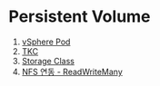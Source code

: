 ﻿# Persistent Volume

1. [vSphere Pod](1.md)
1. [TKC](2.md)
1. [Storage Class](3.md)
1. [NFS 연동 - ReadWriteMany](4.md)

